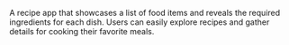 A recipe app that showcases a list of food items and reveals the required ingredients for each dish. Users can easily explore recipes and gather details for cooking their favorite meals.
